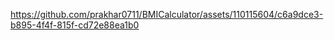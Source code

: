 

https://github.com/prakhar0711/BMICalculator/assets/110115604/c6a9dce3-b895-4f4f-815f-cd72e88ea1b0

